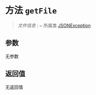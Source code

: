 # 方法 `getFile`

> *文件信息* : ~
> 所属类 [JSONException](../JSONException.md)




## 参数


无参数


## 返回值

无返回值
